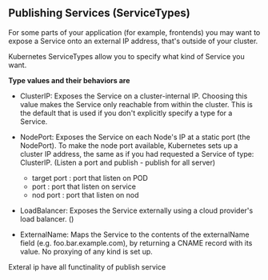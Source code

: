 ## Publishing Services (ServiceTypes)
For some parts of your application (for example, frontends) you may want to expose a Service onto an external IP address, that's outside of your cluster.

Kubernetes ServiceTypes allow you to specify what kind of Service you want.

**Type values and their behaviors are**

- ClusterIP: Exposes the Service on a cluster-internal IP. Choosing this value makes the Service only reachable from within the cluster.
 This is the default that is used if you don't explicitly specify a type for a Service.
 
- NodePort: Exposes the Service on each Node's IP at a static port (the NodePort). To make the node port available, Kubernetes sets up a cluster IP address,
 the same as if you had requested a Service of type: ClusterIP.
 (Listen a port and publish - publish for all server)
  - target port : port that listen on POD
  - port : port that listen on service
  - nod port : port that listen on nod 
  
- LoadBalancer: Exposes the Service externally using a cloud provider's load balancer.
()
- ExternalName: Maps the Service to the contents of the externalName field (e.g. foo.bar.example.com), by returning a CNAME record with its value.
 No proxying of any kind is set up.

Exteral ip have all functinality of publish service
